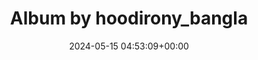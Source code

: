 ---
archive_date: 2024-07-24
code: C6-fWIAiDs3
date: 2024-05-15 04:53:09+00:00
id: '3368267431188904759'
layout: post
media:
- id: '3368267416508913858'
  type: image
  url: media/C6-fWIAiDs3/3368267416508913858.jpg
- id: '3368267416500641984'
  type: image
  url: media/C6-fWIAiDs3/3368267416500641984.jpg
permalink: /p/C6-fWIAiDs3/
thumbnail: media/C6-fWIAiDs3/3368267431188904759.jpg
title: Album by hoodirony_bangla
---